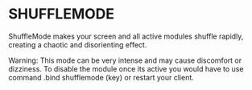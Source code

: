 # SHUFFLEMODE
ShuffleMode makes your screen and all active modules shuffle rapidly, creating a chaotic and disorienting effect.

 Warning: This mode can be very intense and may cause discomfort or dizziness. To disable the module once its active you would have to use command .bind shufflemode (key) or restart your client.